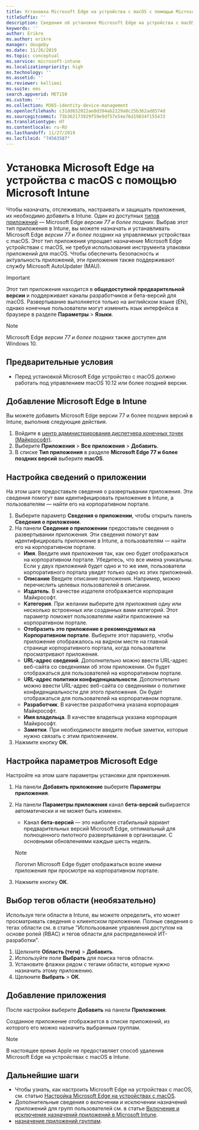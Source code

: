 ```yaml
---
title: Установка Microsoft Edge на устройства с macOS с помощью Microsoft Intune
titleSuffix: ''
description: Сведения об установке Microsoft Edge на устройства с macOS с помощью Microsoft Intune.
keywords: ''
author: Erikre
ms.author: erikre
manager: dougeby
ms.date: 11/26/2019
ms.topic: conceptual
ms.service: microsoft-intune
ms.localizationpriority: high
ms.technology: ''
ms.assetid: ''
ms.reviewer: kellieei
ms.suite: ems
search.appverid: MET150
ms.custom: ''
ms.collection: M365-identity-device-management
ms.openlocfilehash: c31dd652022ae0d394ab2229a0c25b362ad8574d
ms.sourcegitcommit: 73b362173929f59e9df57e54e76d19834f155433
ms.translationtype: HT
ms.contentlocale: ru-RU
ms.lasthandoff: 11/27/2019
ms.locfileid: "74563587"
---
```

# <a name="add-microsoft-edge-to-macos-devices-using-microsoft-intune"></a>Установка Microsoft Edge на устройства с macOS с помощью Microsoft Intune

Чтобы назначать, отслеживать, настраивать и защищать приложения, их необходимо добавить в Intune. Один из доступных [типов приложений](~/apps/apps-add.md#app-types-in-microsoft-intune) — Microsoft Edge *версии 77 и более поздних*. Выбрав этот тип приложения в Intune, вы можете назначать и устанавливать Microsoft Edge *версии 77 и более поздних* на управляемых устройствах с macOS. Этот тип приложения упрощает назначение Microsoft Edge устройствам с macOS, не требуя использования инструмента упаковки приложений для macOS. Чтобы обеспечить безопасность и актуальность приложений, эти приложения также поддерживают службу Microsoft AutoUpdater (MAU).

> [!IMPORTANT]
> Этот тип приложения находится в **общедоступной предварительной версии** и поддерживает каналы разработчиков и бета-версий для macOS. Развертывание выполняется только на английском языке (EN), однако конечные пользователи могут изменить язык интерфейса в браузере в разделе **Параметры** > **Языки**. 

> [!NOTE]
> Microsoft Edge *версии 77 и более поздних* также доступен для Windows 10.

## <a name="prerequisites"></a>Предварительные условия
- Перед установкой Microsoft Edge устройство c macOS должно работать под управлением macOS 10.12 или более поздней версии.

## <a name="add-microsoft-edge-to-intune"></a>Добавление Microsoft Edge в Intune
Вы можете добавить Microsoft Edge версии 77 и более поздних версий в Intune, выполнив следующие действия.

1. Войдите в [центр администрирования диспетчера конечных точек (Майкрософт)](https://go.microsoft.com/fwlink/?linkid=2109431).
2. Выберите **Приложения** > **Все приложения** > **Добавить**.
3. В списке **Тип приложения** в разделе **Microsoft Edge 77 и более поздних версий** выберите **macOS**.

## <a name="configure-app-information"></a>Настройка сведений о приложении
На этом шаге предоставьте сведения о развертывании приложения. Эти сведения помогут вам идентифицировать приложение в Intune, а пользователям — найти его на корпоративном портале.

1. Выберите параметр **Сведения о приложении**, чтобы открыть панель **Сведения о приложении**.
2. На панели **Сведения о приложении** предоставьте сведения о развертывании приложения. Эти сведения помогут вам идентифицировать приложение в Intune, а пользователям — найти его на корпоративном портале.
    - **Имя**. Введите имя приложения так, как оно будет отображаться на корпоративном портале. Убедитесь, что все имена уникальны. Если у двух приложений будет одно и то же имя, пользователи корпоративного портала увидят только одно из этих приложений.
    - **Описание** Введите описание приложения. Например, можно перечислить целевых пользователей в описании.
    - **Издатель**. В качестве издателя отображается корпорация Майкрософт.
    - **Категория**. При желании выберите для приложения одну или несколько встроенных или созданных вами категорий. Этот параметр поможет пользователям найти приложение на корпоративном портале.
    - **Отобразить это приложение в рекомендуемых на Корпоративном портале**. Выберите этот параметр, чтобы приложение отображалось на видном месте на главной странице корпоративного портала, когда пользователи просматривают приложения.
    - **URL-адрес сведений**. Дополнительно можно ввести URL-адрес веб-сайта со сведениями об этом приложении. Он будет отображаться для пользователей на корпоративном портале.
    - **URL-адрес политики конфиденциальности**. Дополнительно можно ввести URL-адрес веб-сайта со сведениями о политике конфиденциальности для этого приложения. Он будет отображаться для пользователей на корпоративном портале.
    - **Разработчик**. В качестве разработчика указана корпорация Майкрософт.
    - **Имя владельца**. В качестве владельца указана корпорация Майкрософт.
    - **Заметки**. При необходимости введите любые заметки, которые нужно связать с этим приложением.
3. Нажмите кнопку **ОК**.

## <a name="configure-microsoft-edge-settings"></a>Настройка параметров Microsoft Edge
Настройте на этом шаге параметры установки для приложения.

1. На панели **Добавить приложение** выберите **Параметры приложения**.
2. На панели **Параметры приложения** канал **бета-версий** выбирается автоматически и не может быть изменен.
    - Канал **бета-версий** — это наиболее стабильный вариант предварительных версий Microsoft Edge, оптимальный для полноценного пилотного развертывания в организации. С основными обновлениями каждые шесть недель.

    > [!NOTE]
    > Логотип Microsoft Edge будет отображаться возле имени приложения при просмотре на корпоративном портале.
3.  Нажмите кнопку **ОК**.

## <a name="select-scope-tags-optional"></a>Выбор тегов области (необязательно)
Используя теги области в Intune, вы можете определить, кто может просматривать сведения о клиентском приложении. Полные сведения о тегах области см. в статье "Использование управления доступом на основе ролей (RBAC) и тегов области для распределенной ИТ-разработки".
1.  Щелкните **Область (теги)**  > **Добавить**.
2.  Используйте поле **Выбрать** для поиска тегов области.
3.  Установите флажки рядом с тегами области, которые нужно назначить этому приложению.
4.  Щелкните **Выбрать** > **ОК**.

## <a name="add-the-app"></a>Добавление приложения
После настройки выберите **Добавить** на панели **Приложения**. 

Созданное приложение отображается в списке приложений, из которого его можно назначить выбранным группам. 

> [!NOTE]
> В настоящее время Apple не предоставляет способ удаления Microsoft Edge на устройствах с macOS в Intune.

## <a name="next-steps"></a>Дальнейшие шаги
- Чтобы узнать, как настроить Microsoft Edge на устройствах с macOS, см. статью [Настройка Microsoft Edge на устройствах с macOS](https://docs.microsoft.com/deployedge/configure-microsoft-edge-on-mac).
- Дополнительные сведения о включении и исключении назначений приложений для групп пользователей см. в статье [Включение и исключение назначений приложений в Microsoft Intune](~/apps/apps-inc-exl-assignments.md).
- [назначение приложений группам](~/apps/apps-deploy.md).

